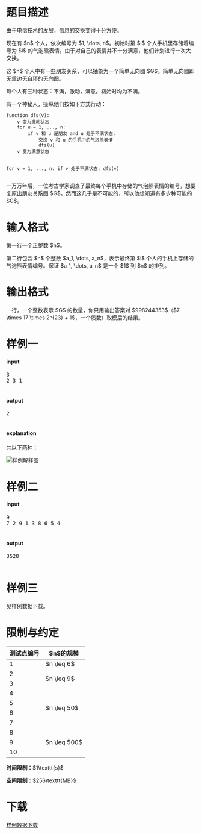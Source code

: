 # 题目描述

<p>由于电信技术的发展，信息的交换变得十分方便。</p>
<p>现在有 $n$ 个人，依次编号为 $1, \dots, n$。初始时第 $i$ 个人手机里存储着编号为 $i$ 的气泡熊表情。由于对自己的表情并不十分满意，他们计划进行一次大交换。</p>
<p>这 $n$ 个人中有一些朋友关系，可以抽象为一个简单无向图 $G$。简单无向图即无重边无自环的无向图。</p>
<p>每个人有三种状态：不满，激动，满意。初始时均为不满。</p>
<p>有一个神秘人，操纵他们按如下方式行动：</p>
<pre><code class="sh_php">function dfs(v):
    v 变为激动状态
    for u = 1, ..., n:
        if v 和 u 是朋友 and u 处于不满状态:
            交换 v 和 u 的手机中的气泡熊表情
            dfs(u)
    v 变为满意状态

for v = 1, ..., n:
    if v 处于不满状态:
        dfs(v)</code></pre>
<p>一万万年后，一位考古学家调查了最终每个手机中存储的气泡熊表情的编号，想要复原出朋友关系图 $G$。然而这几乎是不可能的，所以他想知道有多少种可能的 $G$。</p>

# 输入格式


<p>第一行一个正整数 $n$。</p>
<p>第二行包含 $n$ 个整数 $a_1, \dots, a_n$，表示最终第 $i$ 个人的手机上存储的气泡熊表情编号。保证 $a_1, \dots, a_n$ 是一个 $1$ 到 $n$ 的排列。</p>

# 输出格式


<p>一行，一个整数表示 $G$ 的数量，你只用输出答案对 $998244353$（$7 \times 17 \times 2^{23} + 1$，一个质数）取模后的结果。</p>

# 样例一


<h4>input</h4>
<pre>3
2 3 1

</pre>

<h4>output</h4>
<pre>2

</pre>

<h4>explanation</h4>
<p>共以下两种：</p>
<p><img class="img-responsive center-block" src="//img.uoj.ac/problem/114/sample.png" alt="样例解释图"/></p>

# 样例二


<h4>input</h4>
<pre>9
7 2 9 1 3 8 6 5 4

</pre>

<h4>output</h4>
<pre>3528

</pre>


# 样例三


<p>见样例数据下载。</p>

# 限制与约定


<div class="table-responsive">
<table class="table table-bordered table-text-center table-vertical-middle"><thead><tr><th>测试点编号</th>
<th>$n$的规模</th>
</tr></thead><tbody><tr><td>1</td><td>$n \leq 6$</td></tr><tr><td>2</td><td rowspan="2">$n \leq 9$</td></tr><tr><td>3</td></tr><tr><td>4</td><td rowspan="4">$n \leq 50$</td></tr><tr><td>5</td></tr><tr><td>6</td></tr><tr><td>7</td></tr><tr><td>8</td><td rowspan="3">$n \leq 500$</td></tr><tr><td>9</td></tr><tr><td>10</td></tr></tbody></table></div>

<p><strong>时间限制：</strong>$1\texttt{s}$</p>
<p><strong>空间限制：</strong>$256\texttt{MB}$</p>

# 下载


<p><a href="/download.php?type=problem&amp;id=114">样例数据下载</a></p>
